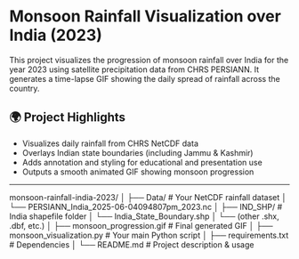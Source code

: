 # Monsoon Rainfall Visualization over India (2023)

This project visualizes the progression of monsoon rainfall over India for the year 2023 using satellite precipitation data from CHRS PERSIANN. It generates a time-lapse GIF showing the daily spread of rainfall across the country.

## 🌍 Project Highlights

- Visualizes daily rainfall from CHRS NetCDF data
- Overlays Indian state boundaries (including Jammu & Kashmir)
- Adds annotation and styling for educational and presentation use
- Outputs a smooth animated GIF showing monsoon progression

---
monsoon-rainfall-india-2023/
│
├── Data/                             # Your NetCDF rainfall dataset
│   └── PERSIANN_India_2025-06-04094807pm_2023.nc
│
├── IND_SHP/                          # India shapefile folder
│   └── India_State_Boundary.shp
│   └── (other .shx, .dbf, etc.)
│
├── monsoon_progression.gif          # Final generated GIF
│
├── monsoon_visualization.py        # Your main Python script
│
├── requirements.txt                 # Dependencies
│
└── README.md                        # Project description & usage
